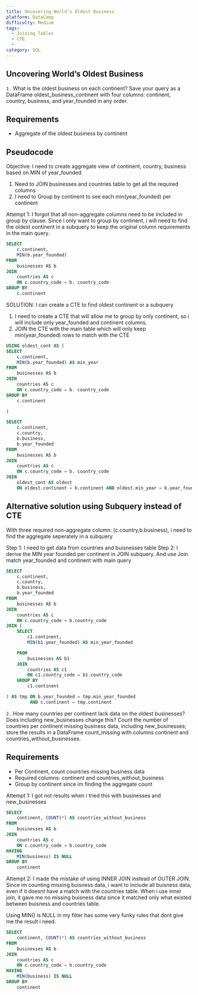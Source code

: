 ```yaml
---
title: Uncovering World’s Oldest Business
platform: DataCamp
difficulty: Medium
tags:
  - Joining Tables
  - CTE
  - 
category: SQL
---
```


## Uncovering World’s Oldest Business ##
`1.` 
What is the oldest business on each continent? Save your query as a DataFrame oldest_business_continent with 
four columns: continent, country, business, and year_founded in any order.

## Requirements ##
- Aggregate of the oldest business by continent

## Pseudocode ##
Objective: I need to create aggregate view of continent, country, business based on MIN of year_founded

1. Need to JOIN businesses and countries table to get all the required columns
2. I need to Group by continent to see each min(year_founded) per continent 

Attempt 1: I forgot that all non-aggregate columns need to be included in group by clause. Since i only want to group
 by continent, i will need to find the oldest continent in a subquery to keep the original column requirements in the main query. 

```sql
SELECT
    c.continent,
    MIN(b.year_founded)
FROM
    businesses AS b
JOIN
    countries AS c
    ON c.country_code = b. country_code
GROUP BY
    c.continent
```

SOLUTION: I can create a CTE to find oldest continent or a subquery 

1. I need to create a CTE that will allow me to group by only continent, so i will include only year_founded and continent columns. 
2. JOIN the CTE with the main table which will only keep min(year_founded) rows to match with the CTE

```sql
USING oldest_cont AS (
SELECT
    c.continent,
    MIN(b.year_founded) AS min_year
FROM
    businesses AS b
JOIN
    countries AS c
    ON c.country_code = b. country_code
GROUP BY
    c.continent

)

SELECT
    c.continent,
    c.country,
    b.business,
    b.year_founded
FROM
    businesses AS b
JOIN
    countries AS c
    ON c.country_code = b. country_code
JOIN
    oldest_cont AS oldest
    ON oldest.continent = b.continent AND oldest.min_year = b.year_founded
```

## Alternative solution using Subquery instead of CTE ## 

With three required non-aggregate column: (c.country,b.business), i need to find the aggregate seperately in a subquery

Step 1: I need to get data from countries and buisnesses table 
Step 2: I derive the MIN year founded per continent in JOIN subquery. And use Join match year_founded and continent with main query


```sql
SELECT
    c.continent,
    c.country,
    b.business,
    b.year_founded
FROM  
    businesses AS b
JOIN
    countries AS c
    ON c.country_code = b.country_code
JOIN (
    SELECT
        c1.continent,
        MIN(b1.year_founded) AS min_year_founded

    FROM  
        businesses AS b1
    JOIN
        countries AS c1
        ON c1.country_code = b1.country_code
    GROUP BY
        c1.continent

) AS tmp ON b.year_founded = tmp.min_year_founded
         AND c.continent = tmp.continent
```


`2.` 
How many countries per continent lack data on the oldest businesses? Does including new_businesses change this? Count the number of countries per continent missing business data, including new_businesses; store the results in a DataFrame count_missing with columns continent and countries_without_businesses.

## Requirements ##
- Per Continent, count countries missing business data
- Required columns: continent and countries_without_business
- Group by continent since im finding the aggregate count 

Attempt 1: I got not results when i tried this with businesses and new_businesses

```sql
SELECT
    continent, COUNT(*) AS countries_without_business
FROM  
    businesses AS b
JOIN
    countries AS c
    ON c.country_code = b.country_code
HAVING
    MIN(business) IS NULL
GROUP BY
    continent
```

Attempt 2:
I made the mistake of using INNER JOIN instead of OUTER JOIN. Since im counting missing buisness data, i want to include all buisness data, even if it doesnt have a match with the countries table. When i use inner join, it gave me no missing buisness data since it matched only what existed between buisness and countries table.

Using MIN() is NULL in my filter has some very funky rules that dont give me the result i need.   

```sql
SELECT
    continent, COUNT(*) AS countries_without_business
FROM  
    businesses AS b
JOIN
    countries AS c
    ON c.country_code = b.country_code
HAVING
    MIN(business) IS NULL
GROUP BY
    continent
```